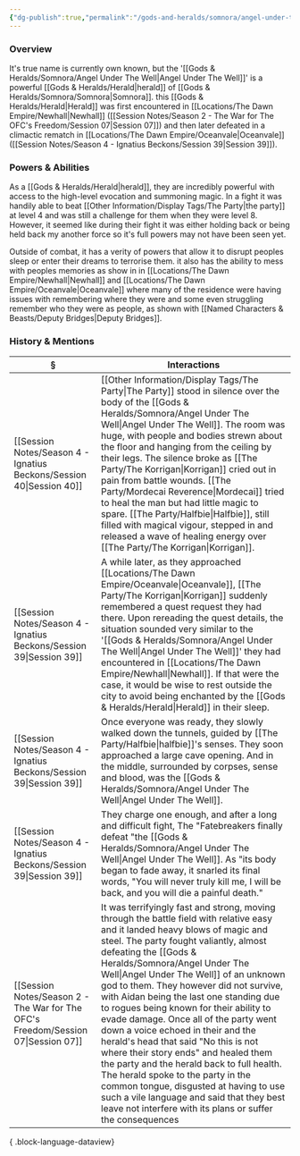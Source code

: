 ```yaml
---
{"dg-publish":true,"permalink":"/gods-and-heralds/somnora/angel-under-the-well/","updated":"2025-08-11T11:53:31.433+01:00"}
---
```


### Overview
It's true name is currently own known, but the '[[Gods & Heralds/Somnora/Angel Under The Well\|Angel Under The Well]]' is a powerful [[Gods & Heralds/Herald\|herald]] of [[Gods & Heralds/Somnora/Somnora\|Somnora]]. this [[Gods & Heralds/Herald\|Herald]] was first encountered in [[Locations/The Dawn Empire/Newhall\|Newhall]] ([[Session Notes/Season 2 - The War for The OFC's Freedom/Session 07\|Session 07]]) and then later defeated in a climactic rematch in [[Locations/The Dawn Empire/Oceanvale\|Oceanvale]] ([[Session Notes/Season 4 - Ignatius Beckons/Session 39\|Session 39]]).

### Powers & Abilities 
As a [[Gods & Heralds/Herald\|herald]], they are incredibly powerful with access to the high-level evocation and summoning magic. In a fight it was handily able to beat [[Other Information/Display Tags/The Party\|the party]] at level 4 and was still a challenge for them when they were level 8. However, it seemed like during their fight it was either holding back or being held back my another force so it's full powers may not have been seen yet. 

Outside of combat, it has a verity of powers that allow it to disrupt peoples sleep or enter their dreams to terrorise them. it also has the ability to mess with peoples memories as show in in [[Locations/The Dawn Empire/Newhall\|Newhall]] and [[Locations/The Dawn Empire/Oceanvale\|Oceanvale]] where many of the residence were having issues with remembering where they were and some even struggling remember who they were as people, as shown with [[Named Characters & Beasts/Deputy Bridges\|Deputy Bridges]].

### History & Mentions
| §                                                                                    | Interactions                                                                                                                                                                                                                                                                                                                                                                                                                                                                                                                                                                                                                                                                                                                                                         |
| ------------------------------------------------------------------------------------ | -------------------------------------------------------------------------------------------------------------------------------------------------------------------------------------------------------------------------------------------------------------------------------------------------------------------------------------------------------------------------------------------------------------------------------------------------------------------------------------------------------------------------------------------------------------------------------------------------------------------------------------------------------------------------------------------------------------------------------------------------------------------- |
| [[Session Notes/Season 4 - Ignatius Beckons/Session 40\|Session 40]]              | [[Other Information/Display Tags/The Party\|The Party]] stood in silence over the body of the [[Gods & Heralds/Somnora/Angel Under The Well\|Angel Under The Well]]. The room was huge, with people and bodies strewn about the floor and hanging from the ceiling by their legs. The silence broke as [[The Party/The Korrigan\|Korrigan]] cried out in pain from battle wounds. [[The Party/Mordecai Reverence\|Mordecai]] tried to heal the man but had little magic to spare. [[The Party/Halfbie\|Halfbie]], still filled with magical vigour, stepped in and released a wave of healing energy over [[The Party/The Korrigan\|Korrigan]].                                                                                                                                                                                                                                                              |
| [[Session Notes/Season 4 - Ignatius Beckons/Session 39\|Session 39]]              | A while later, as they approached [[Locations/The Dawn Empire/Oceanvale\|Oceanvale]], [[The Party/The Korrigan\|Korrigan]] suddenly remembered a quest request they had there. Upon rereading the quest details, the situation sounded very similar to the '[[Gods & Heralds/Somnora/Angel Under The Well\|Angel Under The Well]]' they had encountered in [[Locations/The Dawn Empire/Newhall\|Newhall]]. If that were the case, it would be wise to rest outside the city to avoid being enchanted by the [[Gods & Heralds/Herald\|Herald]] in their sleep.                                                                                                                                                                                                                                                                                                                                                              |
| [[Session Notes/Season 4 - Ignatius Beckons/Session 39\|Session 39]]              | Once everyone was ready, they slowly walked down the tunnels, guided by [[The Party/Halfbie\|halfbie]]'s senses. They soon approached a large cave opening. And in the middle, surrounded by corpses, sense and blood, was the [[Gods & Heralds/Somnora/Angel Under The Well\|Angel Under The Well]].                                                                                                                                                                                                                                                                                                                                                                                                                                                                                                                                |
| [[Session Notes/Season 4 - Ignatius Beckons/Session 39\|Session 39]]              | They charge one enough, and after a long and difficult fight, The "Fatebreakers finally defeat "the [[Gods & Heralds/Somnora/Angel Under The Well\|Angel Under The Well]]. As "its body began to fade away, it snarled its final words, "You will never truly kill me, I will be back, and you will die a painful death."                                                                                                                                                                                                                                                                                                                                                                                                                                                                                         |
| [[Session Notes/Season 2 - The War for The OFC's Freedom/Session 07\|Session 07]] | It was terrifyingly fast and strong, moving through the battle field with relative easy and it landed heavy blows of magic and steel. The party fought valiantly, almost defeating the [[Gods & Heralds/Somnora/Angel Under The Well\|Angel Under The Well]] of an unknown god to them. They however did not survive, with Aidan being the last one standing due to rogues being known for their ability to evade damage. Once all of the party went down a voice echoed in their and the herald's head that said "No this is not where their story ends" and healed them the party and the herald back to full health. The herald spoke to the party in the common tongue, disgusted at having to use such a vile language and said that they best leave not interfere with its plans or suffer the consequences |

{ .block-language-dataview}